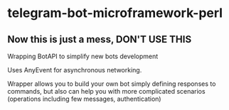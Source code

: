 # telegram-bot-microframework-perl

## Now this is just a mess, DON'T USE THIS

Wrapping BotAPI to simplify new bots development

Uses AnyEvent for asynchronous networking.

Wrapper allows you to build your own bot simply defining responses to commands,
but also can help you with more complicated scenarios (operations including few messages, authentication)
